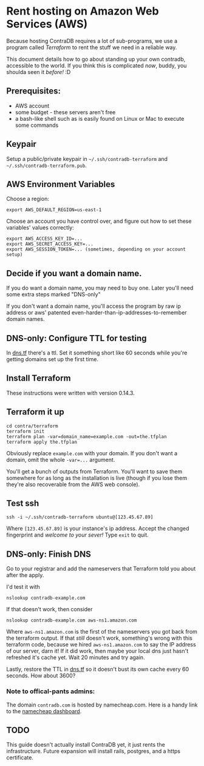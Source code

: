 # Rent hosting on Amazon Web Services (AWS)

Because hosting ContraDB requires a lot of sub-programs, we use a
program called _Terraform_ to rent the stuff we need in a reliable way.

This document details how to go about standing up your own contradb,
accessible to the world. If you think this is complicated _now_,
buddy, you shoulda seen it _before!_ :D


## Prerequisites:

- AWS account
- some budget - these servers aren't free
- a bash-like shell such as is easily found on Linux or Mac to execute some commands


## Keypair

Setup a public/private keypair in `~/.ssh/contradb-terraform` and `~/.ssh/contradb-terraform.pub`.


## AWS Environment Variables

Choose a region:

```
export AWS_DEFAULT_REGION=us-east-1
```

Choose an account you have control over, and figure out how to set these variables' values correctly:

```
export AWS_ACCESS_KEY_ID=...
export AWS_SECRET_ACCESS_KEY=...
export AWS_SESSION_TOKEN=... (sometimes, depending on your account setup)
```


## Decide if you want a domain name.

If you do want a domain name, you may need to buy one. Later you'll need some extra steps marked "DNS-only"

If you don't want a domain name, you'll access the program by raw ip
address or aws' patented even-harder-than-ip-addresses-to-remember
domain names.


## DNS-only: Configure TTL for testing

In [dns.tf](dns.tf) there's a ttl. Set it something short like 60 seconds while you're getting domains set up the first time.


## Install Terraform

These instructions were written with version 0.14.3.


## Terraform it up

```
cd contra/terraform
terraform init
terraform plan -var=domain_name=example.com -out=the.tfplan
terraform apply the.tfplan
```
Obviously replace `example.com` with your domain. If you don't want a domain, omit the whole `-var=...` argument.

You'll get a bunch of outputs from Terraform. You'll want to save them
somewhere for as long as the installation is live (though if you lose
them they're also recoverable from the AWS web console).


## Test ssh

```
ssh -i ~/.ssh/contradb-terraform ubuntu@[123.45.67.89]
```

Where `[123.45.67.89]` is your instance's ip address. Accept the
changed fingerprint and *welcome to your sever!* Type `exit` to quit.


## DNS-only: Finish DNS

Go to your registrar and add the nameservers that Terraform told you about after the apply.


I'd test it with

```
nslookup contradb-example.com
```

If that doesn't work, then consider

```
nslookup contradb-example.com aws-ns1.amazon.com
```

Where `aws-ns1.amazon.com` is the first of the nameservers you got
back from the terraform output. If that _still_ doesn't work,
something's wrong with this terraform code, because we hired
`aws-ns1.amazon.com` to say the IP address of our server, darn it! If
it did work, then maybe your local dns just hasn't refreshed it's
cache yet. Wait 20 minutes and try again.

Lastly, restore the TTL in [dns.tf](dns.tf) so it doesn't bust its own cache
every 60 seconds. How about 3600?


### Note to offical-pants admins:

The domain `contradb.com` is hosted by namecheap.com. Here is a handy link
to the [namecheap dashboard](https://ap.www.namecheap.com/dashboard).

## TODO

This guide doesn't actually install ContraDB yet, it just rents the infrastructure.
Future expansion will install rails, postgres, and a https certificate.
